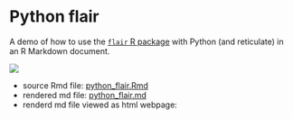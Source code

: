 # Python flair

A demo of how to use the [`flair` R package](https://kbodwin.github.io/flair/index.html) with Python (and reticulate) in an R Markdown document. 

![](https://github.com/kbodwin/flair/blob/master/man/figures/flair_hex.png?raw=true)

- source Rmd file: [python_flair.Rmd](python_flair.Rmd)
- rendered md file: [python_flair.md](python_flair.md)
- renderd md file viewed as html webpage: 
